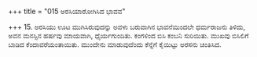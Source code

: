 +++
title = "015 ಅರಸಿಯಾರೋಗಿಸಿದ ಭಾವವ"

+++
15. ಅರಸಿಯು ಊಟ ಮುಗಿಸಿರುವುದನ್ನು ಅವಳು ಬರುವಾಗಿನ ಭಾವನೆಯಿಂದಲೇ ಧರ್ಮರಾಜನು ತಿಳಿದು, ಅವನ ಮನಸ್ಸಿನ ಹರ್ಷವು ಮಾಯವಾಗಿ, ಧೈರ್ಯಗುಂದಿತು. ಕಂಗಳಿಂದ ಬಿಸಿ ಕಂಬನಿ ಸುರಿಯಿತು. ಮುಖವು ಬಿಸಿಲಿಗೆ ಬಾಡಿದ ಕೆಂದಾವರೆಯಂತಾಯಿತು. ಮುಂದೇನು ಮಾಡುವುದೆಂದು ಕೆನ್ನೆಗೆ ಕೈಯಿಟ್ಟು ಅರಸನು ಚಿಂತಿಸಿದ.